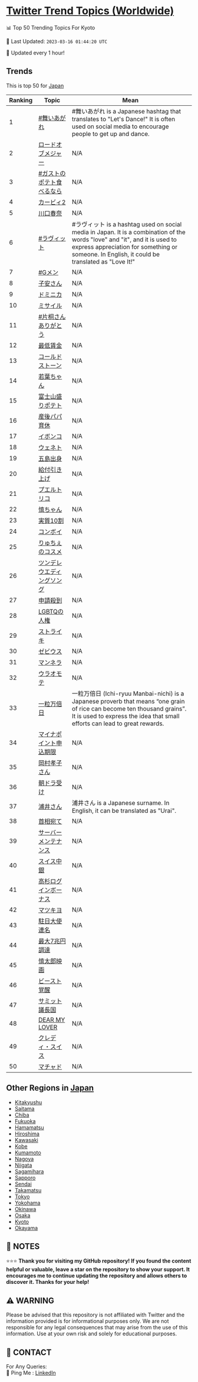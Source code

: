 [Twitter Trend Topics (Worldwide)](https://github.com/ErcinDedeoglu/Twitter-Trend-Topics)
==========


📊 Top 50 Trending Topics For Kyoto

📆 Last Updated: `2023-03-16 01:44:20 UTC`

🔧 Updated every 1 hour!


## Trends

This is top 50 for [Japan](</Japan>)

| Ranking | Topic | Mean |
| ------- | ------------ | ------------ |
| 1 | [#舞いあがれ](http://twitter.com/search?q=%23%e8%88%9e%e3%81%84%e3%81%82%e3%81%8c%e3%82%8c) | #舞いあがれ is a Japanese hashtag that translates to "Let's Dance!" It is often used on social media to encourage people to get up and dance. |
| 2 | [ロードオブメジャー](http://twitter.com/search?q=%e3%83%ad%e3%83%bc%e3%83%89%e3%82%aa%e3%83%96%e3%83%a1%e3%82%b8%e3%83%a3%e3%83%bc) | N/A |
| 3 | [#ガストのポテト食べるなら](http://twitter.com/search?q=%23%e3%82%ac%e3%82%b9%e3%83%88%e3%81%ae%e3%83%9d%e3%83%86%e3%83%88%e9%a3%9f%e3%81%b9%e3%82%8b%e3%81%aa%e3%82%89) | N/A |
| 4 | [カービィ2](http://twitter.com/search?q=%e3%82%ab%e3%83%bc%e3%83%93%e3%82%a32) | N/A |
| 5 | [川口春奈](http://twitter.com/search?q=%e5%b7%9d%e5%8f%a3%e6%98%a5%e5%a5%88) | N/A |
| 6 | [#ラヴィット](http://twitter.com/search?q=%23%e3%83%a9%e3%83%b4%e3%82%a3%e3%83%83%e3%83%88) | #ラヴィット is a hashtag used on social media in Japan. It is a combination of the words "love" and "it", and it is used to express appreciation for something or someone. In English, it could be translated as "Love It!" |
| 7 | [#Gメン](http://twitter.com/search?q=%23G%e3%83%a1%e3%83%b3) | N/A |
| 8 | [子安さん](http://twitter.com/search?q=%e5%ad%90%e5%ae%89%e3%81%95%e3%82%93) | N/A |
| 9 | [ドミニカ](http://twitter.com/search?q=%e3%83%89%e3%83%9f%e3%83%8b%e3%82%ab) | N/A |
| 10 | [ミサイル](http://twitter.com/search?q=%e3%83%9f%e3%82%b5%e3%82%a4%e3%83%ab) | N/A |
| 11 | [#片桐さんありがとう](http://twitter.com/search?q=%23%e7%89%87%e6%a1%90%e3%81%95%e3%82%93%e3%81%82%e3%82%8a%e3%81%8c%e3%81%a8%e3%81%86) | N/A |
| 12 | [最低賃金](http://twitter.com/search?q=%e6%9c%80%e4%bd%8e%e8%b3%83%e9%87%91) | N/A |
| 13 | [コールドストーン](http://twitter.com/search?q=%e3%82%b3%e3%83%bc%e3%83%ab%e3%83%89%e3%82%b9%e3%83%88%e3%83%bc%e3%83%b3) | N/A |
| 14 | [若葉ちゃん](http://twitter.com/search?q=%e8%8b%a5%e8%91%89%e3%81%a1%e3%82%83%e3%82%93) | N/A |
| 15 | [富士山盛りポテト](http://twitter.com/search?q=%e5%af%8c%e5%a3%ab%e5%b1%b1%e7%9b%9b%e3%82%8a%e3%83%9d%e3%83%86%e3%83%88) | N/A |
| 16 | [産後パパ育休](http://twitter.com/search?q=%e7%94%a3%e5%be%8c%e3%83%91%e3%83%91%e8%82%b2%e4%bc%91) | N/A |
| 17 | [イボンコ](http://twitter.com/search?q=%e3%82%a4%e3%83%9c%e3%83%b3%e3%82%b3) | N/A |
| 18 | [ウェネト](http://twitter.com/search?q=%e3%82%a6%e3%82%a7%e3%83%8d%e3%83%88) | N/A |
| 19 | [五島出身](http://twitter.com/search?q=%e4%ba%94%e5%b3%b6%e5%87%ba%e8%ba%ab) | N/A |
| 20 | [給付引き上げ](http://twitter.com/search?q=%e7%b5%a6%e4%bb%98%e5%bc%95%e3%81%8d%e4%b8%8a%e3%81%92) | N/A |
| 21 | [プエルトリコ](http://twitter.com/search?q=%e3%83%97%e3%82%a8%e3%83%ab%e3%83%88%e3%83%aa%e3%82%b3) | N/A |
| 22 | [慎ちゃん](http://twitter.com/search?q=%e6%85%8e%e3%81%a1%e3%82%83%e3%82%93) | N/A |
| 23 | [実質10割](http://twitter.com/search?q=%e5%ae%9f%e8%b3%aa10%e5%89%b2) | N/A |
| 24 | [コンボイ](http://twitter.com/search?q=%e3%82%b3%e3%83%b3%e3%83%9c%e3%82%a4) | N/A |
| 25 | [りゅちぇのコスメ](http://twitter.com/search?q=%e3%82%8a%e3%82%85%e3%81%a1%e3%81%87%e3%81%ae%e3%82%b3%e3%82%b9%e3%83%a1) | N/A |
| 26 | [ツンデレウエディングソング](http://twitter.com/search?q=%e3%83%84%e3%83%b3%e3%83%87%e3%83%ac%e3%82%a6%e3%82%a8%e3%83%87%e3%82%a3%e3%83%b3%e3%82%b0%e3%82%bd%e3%83%b3%e3%82%b0) | N/A |
| 27 | [申請殺到](http://twitter.com/search?q=%e7%94%b3%e8%ab%8b%e6%ae%ba%e5%88%b0) | N/A |
| 28 | [LGBTQの人権](http://twitter.com/search?q=LGBTQ%e3%81%ae%e4%ba%ba%e6%a8%a9) | N/A |
| 29 | [ストライキ](http://twitter.com/search?q=%e3%82%b9%e3%83%88%e3%83%a9%e3%82%a4%e3%82%ad) | N/A |
| 30 | [ゼビウス](http://twitter.com/search?q=%e3%82%bc%e3%83%93%e3%82%a6%e3%82%b9) | N/A |
| 31 | [マンネラ](http://twitter.com/search?q=%e3%83%9e%e3%83%b3%e3%83%8d%e3%83%a9) | N/A |
| 32 | [ウラオモテ](http://twitter.com/search?q=%e3%82%a6%e3%83%a9%e3%82%aa%e3%83%a2%e3%83%86) | N/A |
| 33 | [一粒万倍日](http://twitter.com/search?q=%e4%b8%80%e7%b2%92%e4%b8%87%e5%80%8d%e6%97%a5) | 一粒万倍日 (Ichi-ryuu Manbai-nichi) is a Japanese proverb that means “one grain of rice can become ten thousand grains”. It is used to express the idea that small efforts can lead to great rewards. |
| 34 | [マイナポイント申込期限](http://twitter.com/search?q=%e3%83%9e%e3%82%a4%e3%83%8a%e3%83%9d%e3%82%a4%e3%83%b3%e3%83%88%e7%94%b3%e8%be%bc%e6%9c%9f%e9%99%90) | N/A |
| 35 | [岡村孝子さん](http://twitter.com/search?q=%e5%b2%a1%e6%9d%91%e5%ad%9d%e5%ad%90%e3%81%95%e3%82%93) | N/A |
| 36 | [朝ドラ受け](http://twitter.com/search?q=%e6%9c%9d%e3%83%89%e3%83%a9%e5%8f%97%e3%81%91) | N/A |
| 37 | [浦井さん](http://twitter.com/search?q=%e6%b5%a6%e4%ba%95%e3%81%95%e3%82%93) | 浦井さん is a Japanese surname. In English, it can be translated as "Urai". |
| 38 | [首相宛て](http://twitter.com/search?q=%e9%a6%96%e7%9b%b8%e5%ae%9b%e3%81%a6) | N/A |
| 39 | [サーバーメンテナンス](http://twitter.com/search?q=%e3%82%b5%e3%83%bc%e3%83%90%e3%83%bc%e3%83%a1%e3%83%b3%e3%83%86%e3%83%8a%e3%83%b3%e3%82%b9) | N/A |
| 40 | [スイス中銀](http://twitter.com/search?q=%e3%82%b9%e3%82%a4%e3%82%b9%e4%b8%ad%e9%8a%80) | N/A |
| 41 | [高杉ログインボーナス](http://twitter.com/search?q=%e9%ab%98%e6%9d%89%e3%83%ad%e3%82%b0%e3%82%a4%e3%83%b3%e3%83%9c%e3%83%bc%e3%83%8a%e3%82%b9) | N/A |
| 42 | [マツキヨ](http://twitter.com/search?q=%e3%83%9e%e3%83%84%e3%82%ad%e3%83%a8) | N/A |
| 43 | [駐日大使連名](http://twitter.com/search?q=%e9%a7%90%e6%97%a5%e5%a4%a7%e4%bd%bf%e9%80%a3%e5%90%8d) | N/A |
| 44 | [最大7兆円調達](http://twitter.com/search?q=%e6%9c%80%e5%a4%a77%e5%85%86%e5%86%86%e8%aa%bf%e9%81%94) | N/A |
| 45 | [慎太郎映画](http://twitter.com/search?q=%e6%85%8e%e5%a4%aa%e9%83%8e%e6%98%a0%e7%94%bb) | N/A |
| 46 | [ビースト覚醒](http://twitter.com/search?q=%e3%83%93%e3%83%bc%e3%82%b9%e3%83%88%e8%a6%9a%e9%86%92) | N/A |
| 47 | [サミット議長国](http://twitter.com/search?q=%e3%82%b5%e3%83%9f%e3%83%83%e3%83%88%e8%ad%b0%e9%95%b7%e5%9b%bd) | N/A |
| 48 | [DEAR MY LOVER](http://twitter.com/search?q=DEAR+MY+LOVER) | N/A |
| 49 | [クレディ・スイス](http://twitter.com/search?q=%e3%82%af%e3%83%ac%e3%83%87%e3%82%a3%e3%83%bb%e3%82%b9%e3%82%a4%e3%82%b9) | N/A |
| 50 | [マチャド](http://twitter.com/search?q=%e3%83%9e%e3%83%81%e3%83%a3%e3%83%89) | N/A |



## Other Regions in [Japan](</Japan>)

* [Kitakyushu](</Japan/Kitakyushu.md>)
* [Saitama](</Japan/Saitama.md>)
* [Chiba](</Japan/Chiba.md>)
* [Fukuoka](</Japan/Fukuoka.md>)
* [Hamamatsu](</Japan/Hamamatsu.md>)
* [Hiroshima](</Japan/Hiroshima.md>)
* [Kawasaki](</Japan/Kawasaki.md>)
* [Kobe](</Japan/Kobe.md>)
* [Kumamoto](</Japan/Kumamoto.md>)
* [Nagoya](</Japan/Nagoya.md>)
* [Niigata](</Japan/Niigata.md>)
* [Sagamihara](</Japan/Sagamihara.md>)
* [Sapporo](</Japan/Sapporo.md>)
* [Sendai](</Japan/Sendai.md>)
* [Takamatsu](</Japan/Takamatsu.md>)
* [Tokyo](</Japan/Tokyo.md>)
* [Yokohama](</Japan/Yokohama.md>)
* [Okinawa](</Japan/Okinawa.md>)
* [Osaka](</Japan/Osaka.md>)
* [Kyoto](</Japan/Kyoto.md>)
* [Okayama](</Japan/Okayama.md>)



## 📝 NOTES

⭐⭐⭐ **Thank you for visiting my GitHub repository! If you found the content helpful or valuable, leave a star on the repository to show your support. It encourages me to continue updating the repository and allows others to discover it. Thanks for your help!**


## ⚠️ WARNING

Please be advised that this repository is not affiliated with Twitter and the information provided is for informational purposes only. We are not responsible for any legal consequences that may arise from the use of this information. Use at your own risk and solely for educational purposes.


## 📨 CONTACT

 For Any Queries:  
            🏓 Ping Me : [LinkedIn](https://www.linkedin.com/in/ercindedeoglu/)
